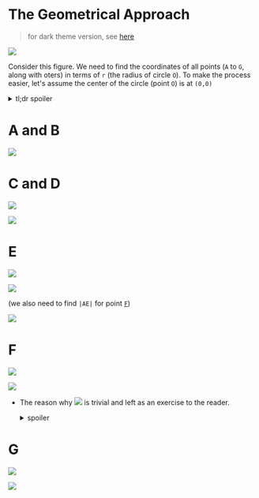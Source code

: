 # The Geometrical Approach
> for dark theme version, see [here](math.md)

![](assets/light/o.svg)

Consider this figure. We need to find the coordinates of all points (`A` to `G`, along with oters) in terms of `r` (the radius of circle `O`). To make the process easier, let's assume the center of the circle (point `O`) is at `(0,0)`

<details>
    <summary>tl;dr spoiler</summary>

![](assets/light/vars.svg)
</details>

# A and B
![](assets/light/ab.svg)

# C and D
![](assets/light/BOC.svg)

![](assets/light/cd.svg)

# E
![](assets/light/AOM.svg)

![](assets/light/e.svg)

(we also need to find `|AE|` for point [`F`](#f))

![](assets/light/ae.svg)

# F
![](assets/light/AOF.svg)

![](assets/light/f.svg)

- The reason why ![](assets/light/triv.svg) is trivial and left as an exercise to the reader.
    <details><summary>spoiler</summary>

    ![](assets/light/trivial.svg)
    </details>

# G
![](assets/light/POG.svg)

![](assets/light/g.svg)